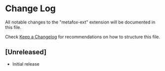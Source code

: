 # Change Log

All notable changes to the "metafox-ext" extension will be documented in this file.

Check [Keep a Changelog](http://keepachangelog.com/) for recommendations on how to structure this file.

## [Unreleased]

- Initial release
